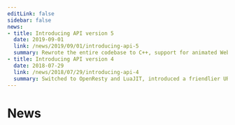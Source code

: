 ```yaml
---
editLink: false
sidebar: false
news:
- title: Introducing API version 5
  date: 2019-09-01
  link: /news/2019/09/01/introducing-api-5
  summary: Rewrote the entire codebase to C++, support for animated WebP and GIF images, plus many more improvements.
- title: Introducing API version 4
  date: 2018-07-29
  link: /news/2018/07/29/introducing-api-4
  summary: Switched to OpenResty and LuaJIT, introduced a friendlier URI parser, plus some new parameters were added.
---
```


# News

<NewsList />

